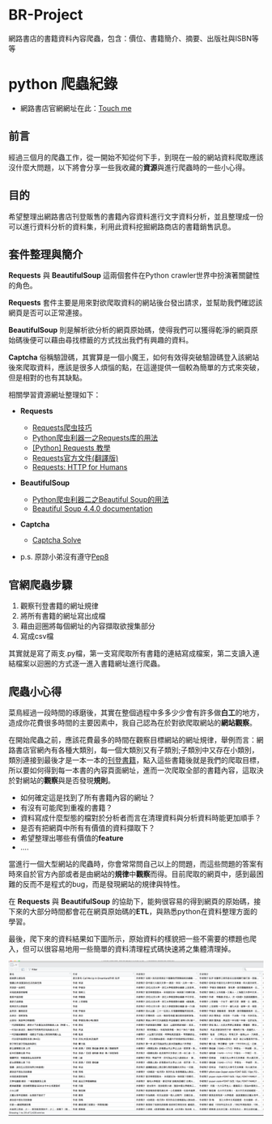 # BR-Project

網路書店的書籍資料內容爬蟲，包含：價位、書籍簡介、摘要、出版社與ISBN等等

# python 爬蟲紀錄


* 網路書店官網網址在此：[Touch me](http://www.bookrep.com.tw/)


## 前言

經過三個月的爬蟲工作，從一開始不知從何下手，到現在一般的網站資料爬取應該沒什麼大問題，以下將會分享一些我收藏的**資源**與進行爬蟲時的一些小心得。

## 目的

希望整理出網路書店刊登販售的書籍內容資料進行文字資料分析，並且整理成一份可以進行資料分析的資料集，利用此資料挖掘網路商店的書籍銷售訊息。

## 套件整理與簡介

**Requests** 與 **BeautifulSoup** 這兩個套件在Python crawler世界中扮演著關鍵性的角色。

**Requests** 套件主要是用來對欲爬取資料的網站後台發出請求，並幫助我們確認該網頁是否可以正常連接。

**BeautifulSoup** 則是解析欲分析的網頁原始碼，使得我們可以獲得乾淨的網頁原始碼後便可以藉由尋找標籤的方式找出我們有興趣的資料。

**Captcha** 俗稱驗證碼，其實算是一個小魔王，如何有效得突破驗證碼登入該網站後來爬取資料，應該是很多人煩惱的點，在這邊提供一個較為簡單的方式來突破，但是相對的也有其缺點。


相關學習資源網址整理如下：

* **Requests**
	* [Requests爬虫技巧](http://www.jianshu.com/p/cba83709c64c)
	* [Python爬虫利器一之Requests库的用法](http://cuiqingcai.com/2556.html)
	* [[Python] Requests 教學](http://zwindr.blogspot.tw/2016/08/python-requests.html)
	* [Requests官方文件(翻譯版)](http://docs.python-requests.org/zh_CN/latest/user/advanced.html)
	* [Requests: HTTP for Humans
](http://docs.python-requests.org/en/master/)

* **BeautifulSoup** 
	* [Python爬虫利器二之Beautiful Soup的用法](http://cuiqingcai.com/1319.html)
	* [Beautiful Soup 4.4.0 documentation ](https://www.crummy.com/software/BeautifulSoup/bs4/doc/)

* **Captcha**
	* [Captcha Solve](https://pypi.python.org/pypi/captcha-solver)

* p.s. 原諒小弟沒有遵守[Pep8](https://www.python.org/dev/peps/pep-0008/) 

## 官網爬蟲步驟

1. 觀察刊登書籍的網址規律
2. 將所有書籍的網址寫出成檔
3. 藉由迴圈將每個網址的內容擷取欲搜集部分
4. 寫成csv檔

其實就是寫了兩支.py檔，第一支寫爬取所有書籍的連結寫成檔案，第二支讀入連結檔案以迴圈的方式逐一進入書籍網址進行爬蟲。

## 爬蟲小心得


菜鳥經過一段時間的琢磨後，其實在整個過程中多多少少會有許多做**白工**的地方，造成你花費很多時間的主要因素中，我自己認為在於對欲爬取網站的**網站觀察**。

在開始爬蟲之前，應該花費最多的時間在觀察目標網站的網址規律，舉例而言：網路書店官網內有各種大類別，每一個大類別又有子類別;子類別中又存在小類別，類別連接到最後才是一本一本的[刊登書籍](http://www.bookrep.com.tw/book/17/478)，點入這些書籍後就是我們的爬取目標，所以要如何得到每一本書的內容頁面網址，進而一次爬取全部的書籍內容，這取決於對網站的**觀察**與是否發現**規則**。

* 如何確定這是找到了所有書籍內容的網址？
* 有沒有可能爬到重複的書籍？
* 資料寫成什麼型態的檔對於分析者而言在清理資料與分析資料時能更加順手？
* 是否有把網頁中所有有價值的資料擷取下？
* 希望整理出哪些有價值的**feature**
* ....

當進行一個大型網站的爬蟲時，你會常常問自己以上的問題，而這些問題的答案有時來自於官方內部或者是由網站的**規律**中**觀察**而得。目前爬取的網頁中，感到最困難的反而不是程式的bug，而是發現網站的規律與特性。

在 **Requests** 與 **BeautifulSoup** 的協助下，能夠很容易的得到網頁的原始碼，接下來的大部分時間都會花在網頁原始碼的**ETL**，與熟悉python在資料整理方面的學習。

最後，爬下來的資料結果如下圖所示，原始資料的樣貌把一些不需要的標題也爬入，但可以很容易地用一些簡單的資料清理程式碼快速將之集體清理掉。


![](https://raw.githubusercontent.com/Lofu/BR-Project/master/%E8%9E%A2%E5%B9%95%E5%BF%AB%E7%85%A7%202017-02-16%20%E4%B8%8A%E5%8D%888.57.26.png)
























